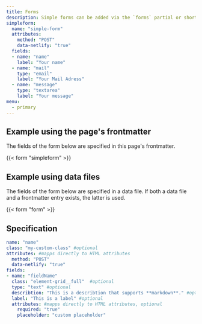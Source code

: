 ```yaml
---
title: Forms
description: Simple forms can be added via the `forms` partial or shortcode. The form's fields are given as data, either in a pages frontmatter or using data files.
simpleform:
  name: "simple-form"
  attributes:
    method: "POST"
    data-netlify: "true"
  fields:
  - name: "name"
    label: "Your name"
  - name: "mail"
    type: "email"
    label: "Your Mail Adress"
  - name: "message"
    type: "textarea"
    label: "Your message"
menu:
  - primary
---
```


## Example using the page's frontmatter

The fields of the form below are specified in this page's frontmatter.

{{< form "simpleform" >}}

## Example using data files

The fields of the form below are specified in a data file. If both a data file and a frontmatter entry exists, the latter is used.

{{< form "form" >}}

## Specification

```YAML
name: "name"
class: "my-custom-class" #optional
attributes: #mapps directly to HTML attributes
  method: "POST"
  data-netlify: "true"
fields:
- name: "fieldName"
  class: "element-grid__full"  #optional
  type: "text" #optional
  describtion: "This is a describtion that supports **markdown**." #optional
  label: "This is a label" #optional
  attributes: #mapps directly to HTML attributes, optional
    required: "true"
    placeholder: "custom placeholder"
```